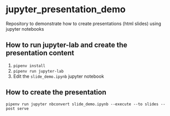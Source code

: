 # jupyter_presentation_demo

Repository to demonstrate how to create presentations (html slides) using jupyter notebooks

## How to run jupyter-lab and create the presentation content
1. `pipenv install`
2. `pipenv run jupyter-lab`
3. Edit the `slide_demo.ipynb` jupyter notebook

## How to create the presentation
`pipenv run jupyter nbconvert slide_demo.ipynb --execute --to slides --post serve`
